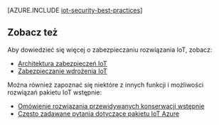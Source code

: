 <properties
 pageTitle="Najważniejsze wskazówki dotyczące zabezpieczeń IoT | Microsoft Azure"
 description="Najważniejsze wskazówki dotyczące zabezpieczeń do zabezpieczania infrastruktury IoT"
 services=""
 suite="iot-suite"
 documentationCenter=""
 authors="YuriDio"
 manager="timlt"
 editor=""/>

<tags
 ms.service="iot-suite"
 ms.devlang="na"
 ms.topic="article"
 ms.tgt_pltfrm="na"
 ms.workload="na"
 ms.date="10/17/2016"
 ms.author="yurid"/>

[AZURE.INCLUDE [iot-security-best-practices](../../includes/iot-security-best-practices.md)]

## <a name="see-also"></a>Zobacz też

Aby dowiedzieć się więcej o zabezpieczaniu rozwiązania IoT, zobacz:

- [Architektura zabezpieczeń IoT][lnk-security-architecture]
- [Zabezpieczanie wdrożenia IoT][lnk-security-deployment]

Można również zapoznać się niektóre z innych funkcji i możliwości rozwiązań pakietu IoT wstępnie:

- [Omówienie rozwiązania przewidywanych konserwacji wstępnie][lnk-predictive-overview]
- [Często zadawane pytania dotyczące pakietu IoT Azure][lnk-faq]

[lnk-predictive-overview]: iot-suite-predictive-overview.md
[lnk-faq]: iot-suite-faq.md

[lnk-security-architecture]: iot-security-architecture.md
[lnk-security-deployment]: iot-suite-security-deployment.md
